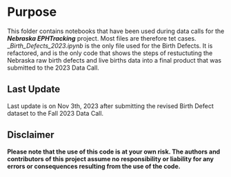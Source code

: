 
# Purpose

This folder contains notebooks that have been used during data calls for the ***Nebraska EPHTracking*** project. Most files are therefore tet cases. __Birth_Defects_2023.ipynb_ is the only file used for the Birth Defects. It is refactored, and is the only code that shows the steps of restuctuting the Nebraska raw birth defects and live births data into a final product that was submitted to the 2023 Data Call.

## Last Update
Last update is on Nov 3th, 2023 after submitting the revised Birth Defect dataset to the Fall 2023 Data Call.

## Disclaimer

**Please note that the use of this code is at your own risk. The authors and contributors of this project assume no responsibility or liability for any errors or consequences resulting from the use of the code.**

